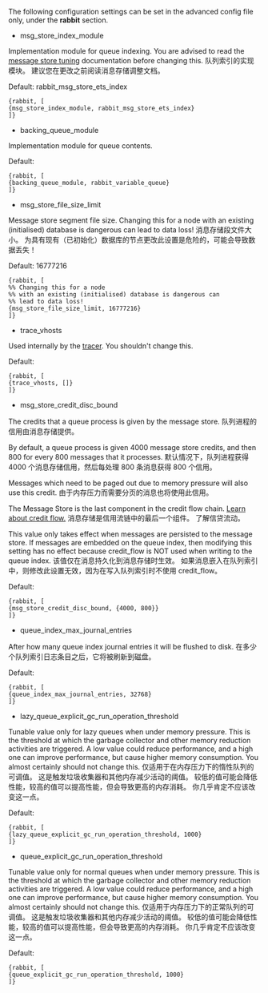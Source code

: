 The following configuration settings can be set in the advanced config file only, under the **rabbit** section.

* msg_store_index_module

Implementation module for queue indexing. You are advised to read the [message store tuning](https://www.rabbitmq.com/persistence-conf.html) documentation before changing this.  队列索引的实现模块。 建议您在更改之前阅读消息存储调整文档。

Default: rabbit_msg_store_ets_index

```
{rabbit, [ 
{msg_store_index_module, rabbit_msg_store_ets_index} 
]}
```

* backing_queue_module

Implementation module for queue contents.

Default:
```
{rabbit, [ 
{backing_queue_module, rabbit_variable_queue} 
]}
```

* msg_store_file_size_limit

Message store segment file size. Changing this for a node with an existing (initialised) database is dangerous can lead to data loss!  消息存储段文件大小。 为具有现有（已初始化）数据库的节点更改此设置是危险的，可能会导致数据丢失！

Default: 16777216

```
{rabbit, [ 
%% Changing this for a node 
%% with an existing (initialised) database is dangerous can 
%% lead to data loss! 
{msg_store_file_size_limit, 16777216} 
]}
```

* trace_vhosts

Used internally by the [tracer](https://www.rabbitmq.com/firehose.html). You shouldn't change this.

Default:
```
{rabbit, [ 
{trace_vhosts, []} 
]}
```

* msg_store_credit_disc_bound

The credits that a queue process is given by the message store.  队列进程的信用由消息存储提供。

By default, a queue process is given 4000 message store credits, and then 800 for every 800 messages that it processes.  默认情况下，队列进程获得 4000 个消息存储信用，然后每处理 800 条消息获得 800 个信用。

Messages which need to be paged out due to memory pressure will also use this credit.  由于内存压力而需要分页的消息也将使用此信用。

The Message Store is the last component in the credit flow chain. [Learn about credit flow.](https://blog.rabbitmq.com/posts/2015/10/new-credit-flow-settings-on-rabbitmq-3-5-5/)  消息存储是信用流链中的最后一个组件。 了解信贷流动。

This value only takes effect when messages are persisted to the message store. If messages are embedded on the queue index, then modifying this setting has no effect because credit_flow is NOT used when writing to the queue index.  该值仅在消息持久化到消息存储时生效。 如果消息嵌入在队列索引中，则修改此设置无效，因为在写入队列索引时不使用 credit_flow。

Default:
```
{rabbit, [ 
{msg_store_credit_disc_bound, {4000, 800}} 
]}
```

* queue_index_max_journal_entries

After how many queue index journal entries it will be flushed to disk.  在多少个队列索引日志条目之后，它将被刷新到磁盘。

Default:
```
{rabbit, [ 
{queue_index_max_journal_entries, 32768} 
]}
```

* lazy_queue_explicit_gc_run_operation_threshold

Tunable value only for lazy queues when under memory pressure. This is the threshold at which the garbage collector and other memory reduction activities are triggered. A low value could reduce performance, and a high one can improve performance, but cause higher memory consumption. You almost certainly should not change this.  仅适用于在内存压力下的惰性队列的可调值。 这是触发垃圾收集器和其他内存减少活动的阈值。 较低的值可能会降低性能，较高的值可以提高性能，但会导致更高的内存消耗。 你几乎肯定不应该改变这一点。

Default:
```
{rabbit, [ 
{lazy_queue_explicit_gc_run_operation_threshold, 1000} 
]}
```

* queue_explicit_gc_run_operation_threshold

Tunable value only for normal queues when under memory pressure. This is the threshold at which the garbage collector and other memory reduction activities are triggered. A low value could reduce performance, and a high one can improve performance, but cause higher memory consumption. You almost certainly should not change this.  仅适用于内存压力下的正常队列的可调值。 这是触发垃圾收集器和其他内存减少活动的阈值。 较低的值可能会降低性能，较高的值可以提高性能，但会导致更高的内存消耗。 你几乎肯定不应该改变这一点。

Default:
```
{rabbit, [ 
{queue_explicit_gc_run_operation_threshold, 1000} 
]}
```



